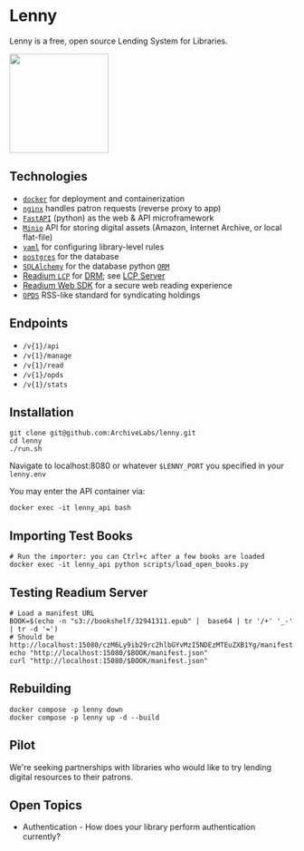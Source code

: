 # Lenny

Lenny is a free, open source Lending System for Libraries.

<img width="175" src="https://github.com/user-attachments/assets/b7d70bf8-d795-419c-97b1-5cf4f9bad3f9">

## Technologies

* [`docker`](https://www.docker.com/) for deployment and containerization
* [`nginx`](https://nginx.org/) handles patron requests (reverse proxy to app)
* [`FastAPI`](https://fastapi.tiangolo.com/) (python) as the web & API microframework
* [`Minio`](https://min.io/docs/minio/linux/developers/minio-drivers.html#python-sdk) API for storing digital assets (Amazon, Internet Archive, or local flat-file)
* [`yaml`](https://en.wikipedia.org/wiki/YAML/) for configuring library-level rules
* [`postgres`](https://www.postgresql.org/) for the database
* [`SQLAlchemy`](https://www.sqlalchemy.org/) for the database python [`ORM`](https://en.wikipedia.org/wiki/Object%E2%80%93relational_mapping)
* [Readium `LCP`](https://readium.org/lcp-specs/) for [DRM](https://en.wikipedia.org/wiki/Digital_rights_management); see [LCP Server](https://github.com/readium/readium-lcp-server)
* [Readium Web SDK](https://www.edrlab.org/software/readium-web/) for a secure web reading experience
* [`OPDS`](https://en.wikipedia.org/wiki/Open_Publication_Distribution_System) RSS-like standard for syndicating holdings

## Endpoints

* `/v{1}/api`
* `/v{1}/manage`
* `/v{1}/read`
* `/v{1}/opds`
* `/v{1}/stats`

## Installation

```
git clone git@github.com:ArchiveLabs/lenny.git
cd lenny
./run.sh
```

Navigate to localhost:8080 or whatever `$LENNY_PORT` you specified in your `lenny.env`

You may enter the API container via:

```
docker exec -it lenny_api bash
```

## Importing Test Books

```
# Run the importer: you can Ctrl+c after a few books are loaded
docker exec -it lenny_api python scripts/load_open_books.py 
```

## Testing Readium Server

```
# Load a manifest URL
BOOK=$(echo -n "s3://bookshelf/32941311.epub" |  base64 | tr '/+' '_-' | tr -d '=')
# Should be http://localhost:15080/czM6Ly9ib29rc2hlbGYvMzI5NDEzMTEuZXB1Yg/manifest.json
echo "http://localhost:15080/$BOOK/manifest.json"
curl "http://localhost:15080/$BOOK/manifest.json"
```

## Rebuilding

```
docker compose -p lenny down
docker compose -p lenny up -d --build
```

## Pilot

We're seeking partnerships with libraries who would like to try lending digital resources to their patrons. 

## Open Topics

* Authentication - How does your library perform authentication currently?
